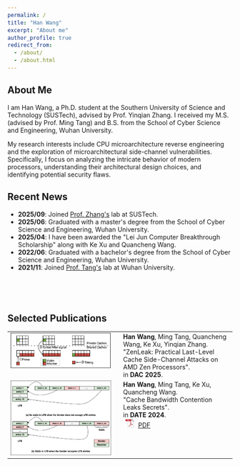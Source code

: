```yaml
---
permalink: /
title: "Han Wang"
excerpt: "About me"
author_profile: true
redirect_from: 
  - /about/
  - /about.html
---
```


## <i class="fa fa-id-card" aria-hidden="true"></i> About Me ##

I am Han Wang, a Ph.D. student at the Southern University of Science and Technology (SUSTech), advised by Prof. Yinqian Zhang. I received my M.S. (advised by Prof. Ming Tang) and B.S. from the School of Cyber Science and Engineering, Wuhan University.

My research interests include CPU microarchitecture reverse engineering and the exploration of microarchitectural side-channel vulnerabilities. Specifically, I focus on analyzing the intricate behavior of modern processors, understanding their architectural design choices, and identifying potential security flaws.

## <i class="fa fa-fw fa-rss "></i> Recent News ##

<ul style="width: auto; height: 200px; overflow: auto">

<!-- <li> <b>2023/09</b>: Content. </li> -->

<li> <b>2025/09</b>: Joined <a href="https://yinqian.org/">Prof. Zhang's</a> lab at SUSTech. </li>

<li> <b>2025/06</b>: Graduated with a master's degree from the School of Cyber Science and Engineering, Wuhan University. </li>

<li> <b>2025/04</b>: I have been awarded the "Lei Jun Computer Breakthrough Scholarship" along with Ke Xu and Quancheng Wang. </li>

<li> <b>2022/06</b>: Graduated with a bachelor's degree from the School of Cyber Science and Engineering, Wuhan University. </li>

<li> <b>2021/11</b>: Joined <a href="https://cse.whu.edu.cn/info/1104/1798.htm">Prof. Tang's</a> lab at Wuhan University. </li>
  
</ul>

## <i class="fa fa-graduation-cap" aria-hidden="true"></i> Selected Publications ##

<table style="width: 100%; border-collapse: collapse; border: none;" border="0">
  <tr>
    <td style="width: 50%; vertical-align: top; padding-right: 20px; border: none;">
      <img src="../images/amdf4.png" style="max-width: 100%;" alt="DAC Publication Image"/>
    </td>
    <td style="width: 50%; vertical-align: top; border: none;">
      <b>Han Wang</b>, Ming Tang, Quancheng Wang, Ke Xu, Yinqian Zhang.<br>
      "ZenLeak: Practical Last-Level Cache Side-Channel Attacks on AMD Zen Processors".<br>
      in <b>DAC 2025</b>.<br>
    </td>
  </tr>
  <tr>
    <td style="width: 50%; vertical-align: top; padding-right: 20px; border: none;">
      <img src="../images/CBCC.png" style="max-width: 100%;" alt="DATE Publication Image"/>
    </td>
    <td style="width: 50%; vertical-align: top; border: none;">
      <b>Han Wang</b>, Ming Tang, Ke Xu, Quancheng Wang.<br>
      "Cache Bandwidth Contention Leaks Secrets".<br>
      in <b>DATE 2024</b>.<br>
      <img src="../images/pdf_icon.png" width="20" height="20" hspace="5" alt="PDF Icon">
      <span><a href="https://ieeexplore.ieee.org/abstract/document/10546529">PDF</a></span>
    </td>
  </tr>
</table>

